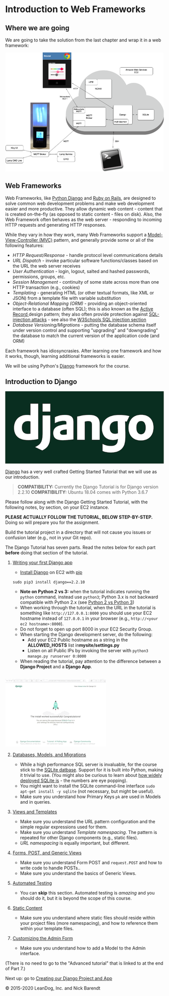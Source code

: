 # Introduction to Web Frameworks

## Where we are going

We are going to take the solution from the last chapter and wrap it in a web framework:

![architecture with web framework](Images/lampi_system_chapter_06.png)

## Web Frameworks

Web Frameworks, like [Python Django](https://www.djangoproject.com/) and [Ruby on Rails](http://rubyonrails.org/), are designed to solve common web development problems and make web development easier and more productive.  They allow dynamic web content - content that is created on-the-fly (as opposed to static content - files on disk).  Also, the Web Framework often behaves as the web server - responding to incoming HTTP requests and generating HTTP responses.

While they vary in how they work, many Web Frameworks support a [Model-View-Controller (MVC)](https://en.wikipedia.org/wiki/Model%E2%80%93view%E2%80%93controller) pattern, and generally provide some or all of the following features:

* *HTTP Request/Response* - handle protocol level communications details
* *URL Dispatch* - invoke particular software functions/classes based on the URL the web server receives
* *User Authentication* - login, logout, salted and hashed passwords, permissions, groups, etc.
* *Session Management* - continuity of some state across more than one HTTP transaction (e.g., cookies)
* *Templating* - generating HTML (or other textual formats, like XML or JSON) from a template file with variable substitution
* *Object-Relational Mapping (ORM)* - providing an object-oriented interface to a database (often SQL); this is also known as the [Active Record ](https://en.wikipedia.org/wiki/Active_record_pattern) design pattern; they also often provide protection against [SQL-injection attacks](https://en.wikipedia.org/wiki/SQL_injection) - see also the [W3Schools SQL injection section](https://www.w3schools.com/sql/sql_injection.asp)
* *Database Versioning/Migrations* - putting the database schema itself under version control and supporting "upgrading" and "downgrading" the database to match the current version of the application code (and ORM)

Each framework has idiosyncrasies.  After learning one framework and how it works, though, learning additional frameworks is easier.

We will be using Python's [Django](https://www.djangoproject.com/) framework for the course.

## Introduction to Django

![](Images/django-logo-negative.png)

[Django](https://www.djangoproject.com/) has a very well crafted Getting Started Tutorial that we will use as our introduction.

> **COMPATIBILITY:** Currently the Django Tutorial is for Django version 2.2.10
> **COMPATIBILITY:** Ubuntu 18.04 comes with Python 3.6.7

Please follow along with the Django Getting Started Tutorial, with the following notes, by section, on your EC2 instance.  

**PLEASE ACTUALLY FOLLOW THE TUTORIAL, BELOW STEP-BY-STEP.**  Doing so will prepare you for the assignment.

Build the tutorial project in a directory that will not cause you issues or confusion later (e.g., not in your Git repo).

The Django Tutorial has seven parts.  Read the notes below for each part **before** doing that section of the tutorial.

1. [Writing your first Django app](https://docs.djangoproject.com/en/2.2/intro/tutorial01/)

    * [Install Django](https://docs.djangoproject.com/en/2.2/topics/install/#installing-official-release) on EC2 with [pip](https://docs.djangoproject.com/en/2.2/topics/install/#installing-an-official-release-with-pip)

    ```
    sudo pip3 install django==2.2.10
    ```

    * **Note on Python 2 vs 3:**  when the tutorial indicates running the `python` command, instead use `python3`; Python 3.x is not backward compatible with Python 2.x (see [Python 2 vs Python 3](https://wiki.python.org/moin/Python2orPython3))
    * When working through the tutorial, when the URL in the tutorial is something like `http://127.0.0.1:8000` you should use your EC2 hostname instead of `127.0.0.1` in your browser (e.g., `http://<your ec2 hostname>:8000`).
    * Do not forget to open up port 8000 in your EC2 Security Group.
    * When starting the Django development server, do the following:
        * Add your EC2 Public hostname as a string in the **ALLOWED_HOSTS** list in**mysite/settings.py**
        * Listen on all Public IPs by invoking the server with `python3 manage.py runserver 0:8000`
    * When reading the tutorial, pay attention to the difference between a **Django Project** and a **Django App**.
    <br/>
![](Images/django_tutorial_initial_page.gif)

2. [Databases, Models, and Migrations](https://docs.djangoproject.com/en/2.2/intro/tutorial02/)
    * While a high performance SQL server is invaluable, for the course stick to the [SQLite datbase](https://www.sqlite.org/).  Support for it is built into Python, making it trivial to use.   (You might also be curious to learn about [how widely deployed SQLite is](https://www.sqlite.org/mostdeployed.html) - the numbers are eye popping).
    * You might want to install the SQLite command-line interface `sudo apt-get install -y sqlite` (not necessary, but might be useful).
    * Make sure you understand how Primary Keys `pk` are used in Models and in queries.
  
3. [Views and Templates](https://docs.djangoproject.com/en/2.2/intro/tutorial03/)
    * Make sure you understand the URL pattern configuration and the simple regular expressions used for them.
    * Make sure you understand _Template namespacing_.  The pattern is repeated for other Django components (e.g., static files).
    * _URL namespacing_ is equally important, but different.
    
4. [Forms, POST, and Generic Views](https://docs.djangoproject.com/en/2.2/intro/tutorial04/)
    * Make sure you understand Form POST and `request.POST` and how to write code to handle POSTs..
    * Make sure you understand the basics of Generic Views.
    
5. [Automated Testing](https://docs.djangoproject.com/en/2.2/intro/tutorial05/)
    * You can **skip** this section.  Automated testing is *amazing* and you should do it, but it is beyond the scope of this course.

6. [Static Content](https://docs.djangoproject.com/en/2.2/intro/tutorial06/)
    * Make sure you understand where static files should reside within your project files (more namespacing), and how to reference them within your template files.
 
7. [Customizing the Admin Form](https://docs.djangoproject.com/en/2.2/intro/tutorial07/)
    * Make sure you understand how to add a Model to the Admin interface.

(There is no need to go to the "Advanced tutorial" that is linked to at the end of Part 7.)



Next up: go to [Creating our Django Project and App](../06.2_Creating_our_Django_Project_and_App/README.md)

&copy; 2015-2020 LeanDog, Inc. and Nick Barendt
